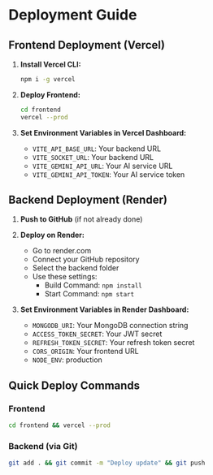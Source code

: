 # Deployment Guide

## Frontend Deployment (Vercel)

1. **Install Vercel CLI:**
   ```bash
   npm i -g vercel
   ```

2. **Deploy Frontend:**
   ```bash
   cd frontend
   vercel --prod
   ```

3. **Set Environment Variables in Vercel Dashboard:**
   - `VITE_API_BASE_URL`: Your backend URL
   - `VITE_SOCKET_URL`: Your backend URL
   - `VITE_GEMINI_API_URL`: Your AI service URL
   - `VITE_GEMINI_API_TOKEN`: Your AI service token

## Backend Deployment (Render)

1. **Push to GitHub** (if not already done)

2. **Deploy on Render:**
   - Go to render.com
   - Connect your GitHub repository
   - Select the backend folder
   - Use these settings:
     - Build Command: `npm install`
     - Start Command: `npm start`

3. **Set Environment Variables in Render Dashboard:**
   - `MONGODB_URI`: Your MongoDB connection string
   - `ACCESS_TOKEN_SECRET`: Your JWT secret
   - `REFRESH_TOKEN_SECRET`: Your refresh token secret
   - `CORS_ORIGIN`: Your frontend URL
   - `NODE_ENV`: production

## Quick Deploy Commands

### Frontend
```bash
cd frontend && vercel --prod
```

### Backend (via Git)
```bash
git add . && git commit -m "Deploy update" && git push
```